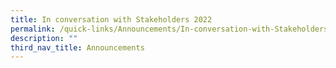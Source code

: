 ```yaml
---
title: In conversation with Stakeholders 2022
permalink: /quick-links/Announcements/In-conversation-with-Stakeholders-2022/
description: ""
third_nav_title: Announcements
---
```

